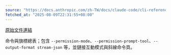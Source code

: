 ```yaml
---
source: "https://docs.anthropic.com/zh-TW/docs/claude-code/cli-reference"
fetched_at: "2025-08-09T22:31:55+08:00"
---
```


[原始文件連結](https://docs.anthropic.com/zh-TW/docs/claude-code/cli-reference)

命令與旗標總表；包含 `--permission-mode`、`--permission-prompt-tool`、`--output-format stream-json` 等，並鏈接互動模式與斜線命令頁。
